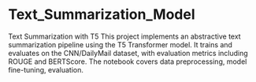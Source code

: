 # Text_Summarization_Model
Text Summarization with T5 This project implements an abstractive text summarization pipeline using the T5 Transformer model. It trains and evaluates on the CNN/DailyMail dataset, with evaluation metrics including ROUGE and BERTScore. The notebook covers data preprocessing, model fine-tuning, evaluation.
